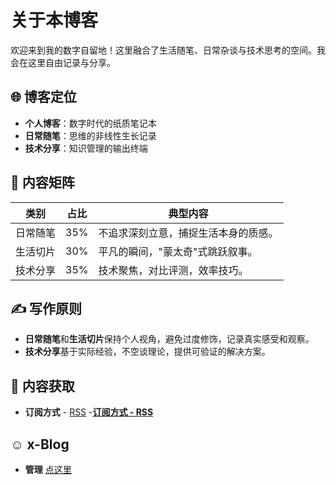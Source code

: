 # 关于本博客

欢迎来到我的数字自留地！这里融合了生活随笔、日常杂谈与技术思考的空间。我会在这里自由记录与分享。

## 🌐 博客定位

- **个人博客**：数字时代的纸质笔记本
- **日常随笔**：思维的非线性生长记录
- **技术分享**：知识管理的输出终端

## 📂 内容矩阵

| 类别        | 占比   | 典型内容                  |
|-------------|--------|---------------------------|
| 日常随笔    | 35%    | 不追求深刻立意，捕捉生活本身的质感。   |
| 生活切片    | 30%    | 平凡的瞬间，"蒙太奇"式跳跃叙事。 |
| 技术分享    | 35%    | 技术聚焦，对比评测，效率技巧。  |

## ✍️ 写作原则

- **日常随笔**和**生活切片**保持个人视角，避免过度修饰，记录真实感受和观察。
- **技术分享**基于实际经验，不空谈理论，提供可验证的解决方案。

## 🔗 内容获取

- **订阅方式** - [RSS](https://blog.x1661.com/rss.xml)
-[**订阅方式 - RSS**](https://blog.x1661.com/rss.xml)

## ☺️ x-Blog

- **管理** [点这里](https://github.com/xpfcom/blog/issues)
